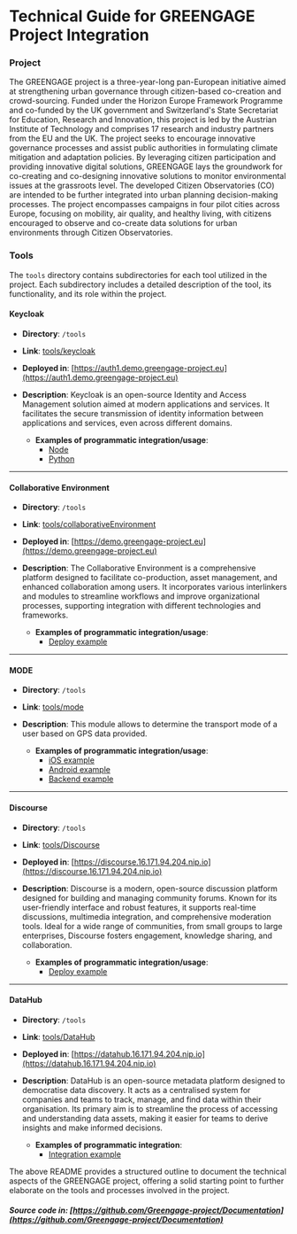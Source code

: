 # Technical Guide for GREENGAGE Project Integration

### Project

The GREENGAGE project is a three-year-long pan-European initiative aimed at strengthening urban governance through citizen-based co-creation and crowd-sourcing. Funded under the Horizon Europe Framework Programme and co-funded by the UK government and Switzerland's State Secretariat for Education, Research and Innovation, this project is led by the Austrian Institute of Technology and comprises 17 research and industry partners from the EU and the UK. The project seeks to encourage innovative governance processes and assist public authorities in formulating climate mitigation and adaptation policies. By leveraging citizen participation and providing innovative digital solutions, GREENGAGE lays the groundwork for co-creating and co-designing innovative solutions to monitor environmental issues at the grassroots level. The developed Citizen Observatories (CO) are intended to be further integrated into urban planning decision-making processes. The project encompasses campaigns in four pilot cities across Europe, focusing on mobility, air quality, and healthy living, with citizens encouraged to observe and co-create data solutions for urban environments through Citizen Observatories.

### Tools

The `tools` directory contains subdirectories for each tool utilized in the project. Each subdirectory includes a detailed description of the tool, its functionality, and its role within the project.

#### Keycloak

- **Directory**: `/tools`
- **Link**: [tools/keycloak](tools/keycloak)
- **Deployed in**: [https://auth1.demo.greengage-project.eu](https://auth1.demo.greengage-project.eu)
- **Description**: Keycloak is an open-source Identity and Access Management solution aimed at modern applications and services. It facilitates the secure transmission of identity information between applications and services, even across different domains.

  - **Examples of programmatic integration/usage**:
    - [Node](tools/keycloak/examples#node)
    - [Python](tools/keycloak/examples#python)

---

#### Collaborative Environment

- **Directory**: `/tools`
- **Link**: [tools/collaborativeEnvironment](tools/collaborativeEnvironment)
- **Deployed in**: [https://demo.greengage-project.eu](https://demo.greengage-project.eu)
- **Description**: The Collaborative Environment is a comprehensive platform designed to facilitate co-production, asset management, and enhanced collaboration among users. It incorporates various interlinkers and modules to streamline workflows and improve organizational processes, supporting integration with different technologies and frameworks.

  - **Examples of programmatic integration/usage**:
    - [Deploy example](tools/collaborativeEnvironment/examples)

---

#### MODE

- **Directory**: `/tools`
- **Link**: [tools/mode](tools/mode)
- **Description**: This module allows to determine the transport mode of a user based on GPS data provided.

  - **Examples of programmatic integration/usage**:
    - [iOS example](tools/mode/examples/ios)
    - [Android example](tools/mode/examples/android)
    - [Backend example](tools/mode/examples/backend)

---

#### Discourse

- **Directory**: `/tools`
- **Link**: [tools/Discourse](tools/Discourse)
- **Deployed in**: [https://discourse.16.171.94.204.nip.io](https://discourse.16.171.94.204.nip.io)
- **Description**: Discourse is a modern, open-source discussion platform designed for building and managing community forums. Known for its user-friendly interface and robust features, it supports real-time discussions, multimedia integration, and comprehensive moderation tools. Ideal for a wide range of communities, from small groups to large enterprises, Discourse fosters engagement, knowledge sharing, and collaboration.

  - **Examples of programmatic integration/usage**:
    - [Deploy example](tools/Discourse/examples)

---

#### DataHub

- **Directory**: `/tools`
- **Link**: [tools/DataHub](tools/datahub)
- **Deployed in**: [https://datahub.16.171.94.204.nip.io](https://datahub.16.171.94.204.nip.io)
- **Description**: DataHub is an open-source metadata platform designed to democratise data discovery. It acts as a centralised system for companies and teams to track, manage, and find data within their organisation. Its primary aim is to streamline the process of accessing and understanding data assets, making it easier for teams to derive insights and make informed decisions.


  - **Examples of programmatic integration**:
    - [Integration example](tools/datahub/examples)

The above README provides a structured outline to document the technical aspects of the GREENGAGE project, offering a solid starting point to further elaborate on the tools and processes involved in the project.

##### Source code in: [https://github.com/Greengage-project/Documentation](https://github.com/Greengage-project/Documentation)
